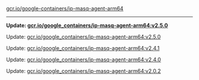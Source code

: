 [gcr.io/google-containers/ip-masq-agent-arm64](https://hub.docker.com/r/cruse/ip-masq-agent-arm64/tags/) 

----
**Update: [gcr.io/google_containers/ip-masq-agent-arm64:v2.5.0](https://hub.docker.com/r/cruse/ip-masq-agent-arm64/tags/)**

Update: [gcr.io/google_containers/ip-masq-agent-arm64:v2.5.0](https://hub.docker.com/r/cruse/ip-masq-agent-arm64/tags/)

Update: [gcr.io/google_containers/ip-masq-agent-arm64:v2.4.1](https://hub.docker.com/r/cruse/ip-masq-agent-arm64/tags/)

Update: [gcr.io/google_containers/ip-masq-agent-arm64:v2.4.0](https://hub.docker.com/r/cruse/ip-masq-agent-arm64/tags/)

Update: [gcr.io/google_containers/ip-masq-agent-arm64:v2.0.2](https://hub.docker.com/r/cruse/ip-masq-agent-arm64/tags/)

